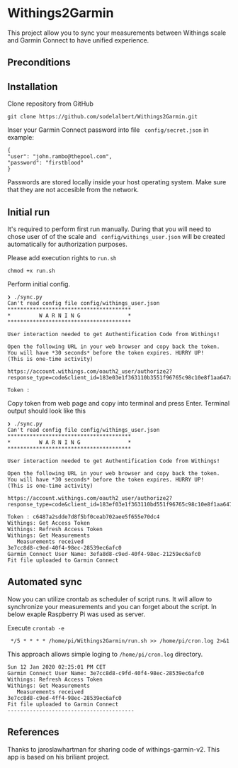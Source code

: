 # Withings2Garmin

This project allow you to sync your measurements between Withings scale and Garmin Connect to have unified experience.

## Preconditions

## Installation

Clone repository from GitHub

```
git clone https://github.com/sodelalbert/Withings2Garmin.git
```
Inser your Garmin Connect password into file ``` config/secret.json``` in example:

``` 
{
"user": "john.rambo@thepool.com",
"password": "firstblood"
}
``` 

Passwords are stored locally inside your host operating system. Make sure that they are not accesible from the network. 

## Initial run



It's required to perform first run manually. During that you will need to chose user of of the scale and ``` config/withings_user.json``` will be created automatically for authorization purposes.

Please add execution rights to ```run.sh```
```
chmod +x run.sh
```

Perform initial config.

```
❯ ./sync.py
Can't read config file config/withings_user.json
***************************************
*         W A R N I N G               *
***************************************

User interaction needed to get Authentification Code from Withings!

Open the following URL in your web browser and copy back the token. You will have *30 seconds* before the token expires. HURRY UP!
(This is one-time activity)

https://account.withings.com/oauth2_user/authorize2?response_type=code&client_id=183e03e1f363110b3551f96765c98c10e8f1aa647a37067a1cb64bbbaf491626&state=OK&scope=user.metrics&redirect_uri=https://wieloryb.uk.to/withings/withings.html&

Token :  
```

Copy token from web page and copy into terminal and press Enter. Terminal output should look like this 
```
❯ ./sync.py
Can't read config file config/withings_user.json
***************************************
*         W A R N I N G               *
***************************************

User interaction needed to get Authentification Code from Withings!

Open the following URL in your web browser and copy back the token. You will have *30 seconds* before the token expires. HURRY UP!
(This is one-time activity)

https://account.withings.com/oauth2_user/authorize2?response_type=code&client_id=183ef03e1f363110bd551f96765c98c10e8f1aa647a37067a1cb64bbbaf491626&state=OK&scope=user.metrics&redirect_uri=https://wieloryb.uk.to/withings/withings.html&

Token : c6487a2sdde7d8f5bf0ceab702aee5f655e70dc4
Withings: Get Access Token
Withings: Refresh Access Token
Withings: Get Measurements
   Measurements received
3e7cc8d8-c9ed-40f4-98ec-28539ec6afc0
Garmin Connect User Name: 3efa8d8-c9ed-40f4-98ec-21259ec6afc0
Fit file uploaded to Garmin Connect
```


## Automated sync

Now you can utilize crontab as scheduler of script runs. It will allow to synchronize your measurements and you can forget about the script. In below exaple Raspberry Pi was used as server.

Execute ```crontab -e```

```
 */5 * * * * /home/pi/Withings2Garmin/run.sh >> /home/pi/cron.log 2>&1
```

This approach allows simple loging to ```/home/pi/cron.log``` directory. 

```
Sun 12 Jan 2020 02:25:01 PM CET
Garmin Connect User Name: 3e7cc8d8-c9fd-40f4-98ec-28539ec6afc0
Withings: Refresh Access Token
Withings: Get Measurements
   Measurements received
3e7cc8d8-c9ed-4ff4-98ec-28539ec6afc0
Fit file uploaded to Garmin Connect
----------------------------------------
```


## References

Thanks to jaroslawhartman for sharing code of withings-garmin-v2. This app is based on his briliant project.
